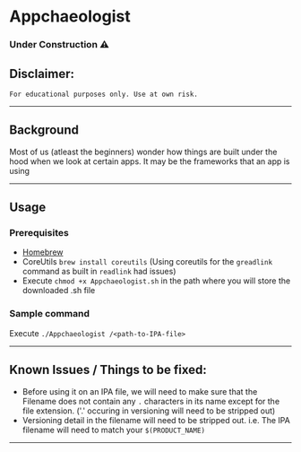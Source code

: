 # Appchaeologist

### Under Construction ⚠️


## Disclaimer:
    For educational purposes only. Use at own risk.
    
---


## Background
Most of us (atleast the beginners) wonder how things are built under the hood when we look at certain apps. It may be the frameworks that an app is using 


---


## Usage

### Prerequisites
- [Homebrew](http://brew.sh/)
- CoreUtils `brew install coreutils` (Using coreutils for the `greadlink` command as built in `readlink` had issues)
- Execute `chmod +x Appchaeologist.sh` in the path where you will store the downloaded .sh file

### Sample command
  Execute `./Appchaeologist /<path-to-IPA-file>`

---
## Known Issues / Things to be fixed:
- Before using it on an IPA file, we will need to make sure that the Filename does not contain any `.` characters in its name except for the file extension. ('.' occuring in versioning will need to be stripped out)
- Versioning detail in the filename will need to be stripped out. i.e. The IPA filename will need to match your `$(PRODUCT_NAME)`


---

